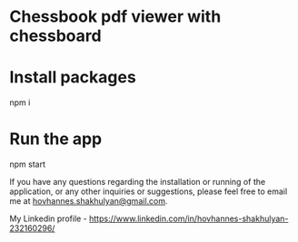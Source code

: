 # Chessbook pdf viewer with chessboard

# Install packages

npm i

# Run the app

npm start

If you have any questions regarding the installation or running of the application, or any other inquiries or suggestions, please feel free to email me at hovhannes.shakhulyan@gmail.com.

My Linkedin profile - https://www.linkedin.com/in/hovhannes-shakhulyan-232160296/
